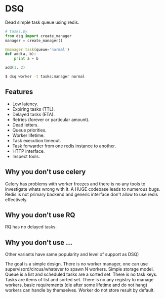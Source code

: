 # DSQ

Dead simple task queue using redis.

```python
# tasks.py
from dsq import create_manager
manager = create_manager()

@manager.task(queue='normal')
def add(a, b):
    print a + b

add(1, 2)
```

```bash
$ dsq worker -t tasks:manager normal
```


## Features

* Low latency.
* Expiring tasks (TTL).
* Delayed tasks (ETA).
* Retries (forever or particular amount).
* Dead letters.
* Queue priorities.
* Worker lifetime.
* Task execution timeout.
* Task forwarder from one redis instance to another.
* HTTP interface.
* Inspect tools.


## Why you don't use celery

Celery has problems with worker freezes and there is no any tools
to investigate whats wrong with it. A HUGE codebase leads to numerous bugs.
Redis is not primary backend and generic interface don't allow to use
redis effectively.


## Why you don't use RQ

RQ has no delayed tasks.


## Why you don't use ...

Other variants have same popularity and level of support as DSQ)


The goal is a simple design. There is no worker manager, one can use
supervisord/circus/whatever to spawn N workers.
Simple storage model. Queue is a list and scheduled tasks are a sorted set.
There is no task keys. Tasks are items of list and sorted set. There is no
any registry to manage workers, basic requirements
(die after some lifetime and do not hang) workers can handle by themselves.
Worker do not store result by default.
